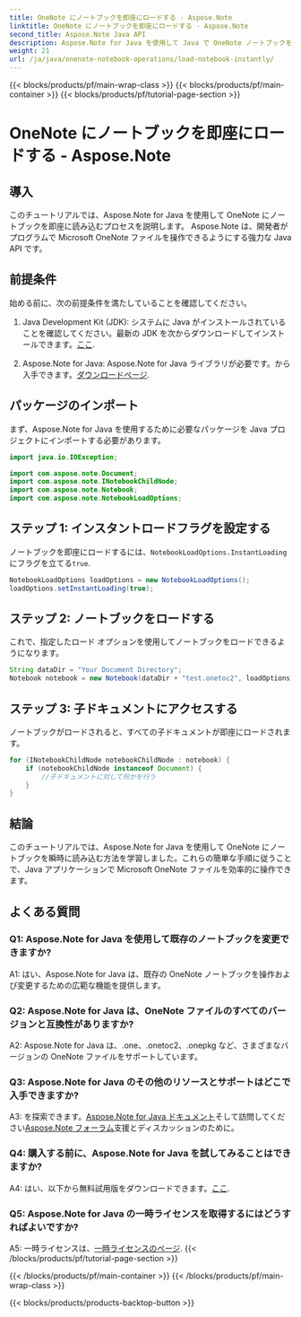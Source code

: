 ```yaml
---
title: OneNote にノートブックを即座にロードする - Aspose.Note
linktitle: OneNote にノートブックを即座にロードする - Aspose.Note
second_title: Aspose.Note Java API
description: Aspose.Note for Java を使用して Java で OneNote ノートブックを即座に読み込む方法を学びます。ノートブックを効率的に処理して生産性を向上させます。
weight: 21
url: /ja/java/onenote-notebook-operations/load-notebook-instantly/
---
```


{{< blocks/products/pf/main-wrap-class >}}
{{< blocks/products/pf/main-container >}}
{{< blocks/products/pf/tutorial-page-section >}}

# OneNote にノートブックを即座にロードする - Aspose.Note

## 導入

このチュートリアルでは、Aspose.Note for Java を使用して OneNote にノートブックを即座に読み込むプロセスを説明します。 Aspose.Note は、開発者がプログラムで Microsoft OneNote ファイルを操作できるようにする強力な Java API です。

## 前提条件

始める前に、次の前提条件を満たしていることを確認してください。

1.  Java Development Kit (JDK): システムに Java がインストールされていることを確認してください。最新の JDK を次からダウンロードしてインストールできます。[ここ](https://www.oracle.com/java/technologies/javase-jdk15-downloads.html).

2.  Aspose.Note for Java: Aspose.Note for Java ライブラリが必要です。から入手できます。[ダウンロードページ](https://releases.aspose.com/note/java/).

## パッケージのインポート

まず、Aspose.Note for Java を使用するために必要なパッケージを Java プロジェクトにインポートする必要があります。

```java
import java.io.IOException;

import com.aspose.note.Document;
import com.aspose.note.INotebookChildNode;
import com.aspose.note.Notebook;
import com.aspose.note.NotebookLoadOptions;
```

## ステップ 1: インスタントロードフラグを設定する

ノートブックを即座にロードするには、`NotebookLoadOptions.InstantLoading`にフラグを立てる`true`.

```java
NotebookLoadOptions loadOptions = new NotebookLoadOptions();
loadOptions.setInstantLoading(true);
```

## ステップ 2: ノートブックをロードする

これで、指定したロード オプションを使用してノートブックをロードできるようになります。

```java
String dataDir = "Your Document Directory";
Notebook notebook = new Notebook(dataDir + "test.onetoc2", loadOptions);
```

## ステップ 3: 子ドキュメントにアクセスする

ノートブックがロードされると、すべての子ドキュメントが即座にロードされます。

```java
for (INotebookChildNode notebookChildNode : notebook) {
    if (notebookChildNode instanceof Document) {
        //子ドキュメントに対して何かを行う
    }
}
```

## 結論

このチュートリアルでは、Aspose.Note for Java を使用して OneNote にノートブックを瞬時に読み込む方法を学習しました。これらの簡単な手順に従うことで、Java アプリケーションで Microsoft OneNote ファイルを効率的に操作できます。

## よくある質問

### Q1: Aspose.Note for Java を使用して既存のノートブックを変更できますか?

A1: はい、Aspose.Note for Java は、既存の OneNote ノートブックを操作および変更するための広範な機能を提供します。

### Q2: Aspose.Note for Java は、OneNote ファイルのすべてのバージョンと互換性がありますか?

A2: Aspose.Note for Java は、.one、.onetoc2、.onepkg など、さまざまなバージョンの OneNote ファイルをサポートしています。

### Q3: Aspose.Note for Java のその他のリソースとサポートはどこで入手できますか?

 A3: を探索できます。[Aspose.Note for Java ドキュメント](https://reference.aspose.com/note/java/)そして訪問してください[Aspose.Note フォーラム](https://forum.aspose.com/c/note/28)支援とディスカッションのために。

### Q4: 購入する前に、Aspose.Note for Java を試してみることはできますか?

 A4: はい、以下から無料試用版をダウンロードできます。[ここ](https://releases.aspose.com/).

### Q5: Aspose.Note for Java の一時ライセンスを取得するにはどうすればよいですか?

 A5: 一時ライセンスは、[一時ライセンスのページ](https://purchase.aspose.com/temporary-license/).
{{< /blocks/products/pf/tutorial-page-section >}}

{{< /blocks/products/pf/main-container >}}
{{< /blocks/products/pf/main-wrap-class >}}

{{< blocks/products/products-backtop-button >}}
